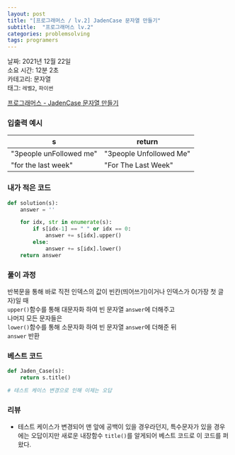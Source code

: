 ```yaml
---
layout: post
title: "[프로그래머스 / lv.2] JadenCase 문자열 만들기"
subtitle:  "프로그래머스 lv.2"
categories: problemsolving
tags: programers
---
```


날짜: 2021년 12월 22일  
소요 시간: 12분 2초   
카테고리: 문자열  
태그: `레벨2`, `파이썬`  


[프로그래머스 - JadenCase 문자열 만들기](https://programmers.co.kr/learn/courses/30/lessons/12951)  
    
### 입출력 예시  
  
|s|return|
|---|---|
|"3people unFollowed me"|"3people Unfollowed Me"|
|"for the last week"|"For The Last Week"|  
  
### 내가 적은 코드
  
```python
def solution(s):
    answer = ''

    for idx, str in enumerate(s):
        if s[idx-1] == " " or idx == 0:
            answer += s[idx].upper()
        else:
            answer += s[idx].lower()
    return answer
```
  
### 풀이 과정  
  
반복문을 통해 바로 직전 인덱스의 값이 빈칸(띄어쓰기)이거나 인덱스가 0(가장 첫 글자)일 때  
`upper()`함수를 통해 대문자화 하여 빈 문자열 `answer`에 더해주고  
나머지 모든 문자들은  
`lower()`함수를 통해 소문자화 하여 빈 문자열 `answer`에 더해준 뒤  
`answer` 반환

  
### 베스트 코드  
  
```python
def Jaden_Case(s):
    return s.title()

# 테스트 케이스 변경으로 인해 이제는 오답
```
  
### 리뷰
- 테스트 케이스가 변경되어 맨 앞에 공백이 있을 경우라던지, 특수문자가 있을 경우에는 오답이지만 새로운 내장함수 `title()`를 알게되어 베스트 코드로 이 코드를 퍼왔다.  

